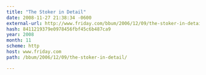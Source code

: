 ```yaml
---
title: "The Stoker in Detail"
date: 2008-11-27 21:38:34 -0600
external-url: http://www.friday.com/bbum/2006/12/09/the-stoker-in-detail/
hash: 8411219379e0978456fbf45c6b487ca9
year: 2008
month: 11
scheme: http
host: www.friday.com
path: /bbum/2006/12/09/the-stoker-in-detail/

---
```



